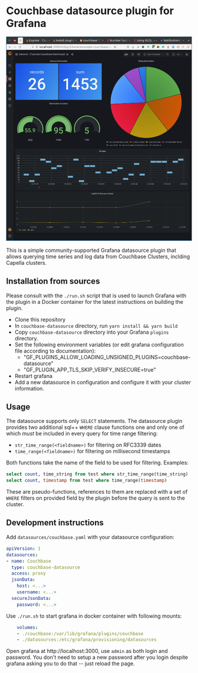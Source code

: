 # Couchbase datasource plugin for Grafana

!["Couchbase-powered dashboard"](res/dashboards.png "Example dashboard")

This is a simple community-supported Grafana datasource plugin that allows querying time series and log data from Couchbase Clusters, inclding Capella clusters.

## Installation from sources
Please consult with the `./run.sh` script that is used to launch Grafana with the plugin in a Docker container for the latest instructions on building the plugin.

* Clone this repository 
* In `couchbase-datasource` directory, run `yarn install && yarn build`
* Copy `couchbase-datasource` directory into your Grafana `plugins` directory.
* Set the following environment variables (or edit grafana configuration file according to documentation):
    - "GF_PLUGINS_ALLOW_LOADING_UNSIGNED_PLUGINS=couchbase-datasource"
    - "GF_PLUGIN_APP_TLS_SKIP_VERIFY_INSECURE=true"
* Restart grafana
* Add a new datasource in configuration and configure it with your cluster information.

## Usage
The datasource supports only `SELECT` statements.
The datasource plugin provides two additional sql++ `WHERE` clause functions one and only one of which *must* be included in every query for time range filtering:
- `str_time_range(<fieldname>)` for filtering on RFC3339 dates
- `time_range(<fieldname>)` for filtering on millisecond timestamps

Both functions take the name of the field to be used for filtering.
Examples:

```sql
select count, time_string from test where str_time_range(time_string)
select count, timestamp from test where time_range(timestamp)
```

These are pseudo-functions, references to them are replaced with a set of `WHERE` filters on provided field by the plugin before the query is sent to the cluster.


## Development instructions 
Add `datasources/couchbase.yaml` with your datasource configuration:
```yaml
apiVersion: 1
datasources:
- name: Couchbase
  type: couchbase-datasource
  access: proxy
  jsonData:
    host: <...>
    username: <...>
  secureJsonData:
    password: <...>
```

Use `./run.sh` to start grafana in docker container with following mounts:
```yaml
    volumes:
    - ./couchbase:/var/lib/grafana/plugins/couchbase
    - ./datasources:/etc/grafana/provisioning/datasources
```

Open grafana at http://localhost:3000, use `admin` as both login and password. 
You don't need to setup a new password after you login despite grafana asking you to do that -- just reload the page.
